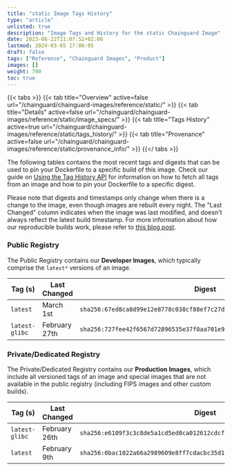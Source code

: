 ```yaml
---
title: "static Image Tags History"
type: "article"
unlisted: true
description: "Image Tags and History for the static Chainguard Image"
date: 2023-06-22T11:07:52+02:00
lastmod: 2024-03-05 17:06:05
draft: false
tags: ["Reference", "Chainguard Images", "Product"]
images: []
weight: 700
toc: true
---
```


{{< tabs >}}
{{< tab title="Overview" active=false url="/chainguard/chainguard-images/reference/static/" >}}
{{< tab title="Details" active=false url="/chainguard/chainguard-images/reference/static/image_specs/" >}}
{{< tab title="Tags History" active=true url="/chainguard/chainguard-images/reference/static/tags_history/" >}}
{{< tab title="Provenance" active=false url="/chainguard/chainguard-images/reference/static/provenance_info/" >}}
{{</ tabs >}}

The following tables contains the most recent tags and digests that can be used to pin your Dockerfile to a specific build of this image. Check our guide on [Using the Tag History API](/chainguard/chainguard-images/using-the-tag-history-api/) for information on how to fetch all tags from an image and how to pin your Dockerfile to a specific digest.

Please note that digests and timestamps only change when there is a change to the image, even though images are rebuilt every night. The "Last Changed" column indicates when the image was last modified, and doesn't always reflect the latest build timestamp. For more information about how our reproducible builds work, please refer to [this blog post](https://www.chainguard.dev/unchained/reproducing-chainguards-reproducible-image-builds).

### Public Registry
The Public Registry contains our **Developer Images**, which typically comprise the `latest*` versions of an image.

| Tag (s)         | Last Changed  | Digest                                                                    |
|-----------------|---------------|---------------------------------------------------------------------------|
|  `latest`       | March 1st     | `sha256:67ed8ca8d99e12e8778c038cf88ef7c27d44f08247d317c7135a66ca9d8a7652` |
|  `latest-glibc` | February 27th | `sha256:727fee42f6567d72896535e37f0aa701e9bdd988aae6374c1fbb6591464111f6` |


### Private/Dedicated Registry
The Private/Dedicated Registry contains our **Production Images**, which include all versioned tags of an image and special images that are not available in the public registry (including FIPS images and other custom builds).

| Tag (s)         | Last Changed  | Digest                                                                    |
|-----------------|---------------|---------------------------------------------------------------------------|
|  `latest-glibc` | February 26th | `sha256:e6109f3c3c8de5a1cd5ed0ca012612cdcf0bc6c9b3b321c9342b5289187a55a8` |
|  `latest`       | February 9th  | `sha256:0bac1022a66a2989609e8ff7cdacbc35d1a8692670bd05ae305b90e1c0eba337` |

